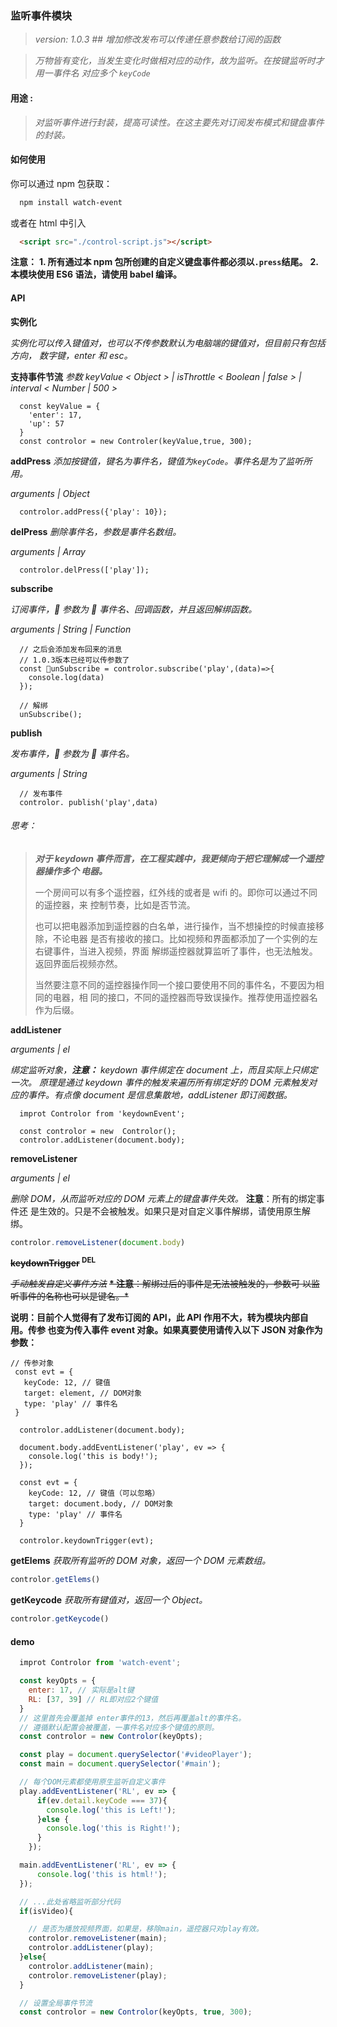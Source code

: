 ### 监听事件模块

> _version: 1.0.3 ## 增加修改发布可以传递任意参数给订阅的函数_

> _万物皆有变化，当发生变化时做相对应的动作，故为监听。在按键监听时才用一事件名
> 对应多个 `keyCode`_

#### 用途 :

> _对监听事件进行封装，提高可读性。在这主要先对订阅发布模式和键盘事件的封装。_

#### 如何使用

你可以通过 npm 包获取：

```bash
  npm install watch-event
```

或者在 html 中引入

```html
  <script src="./control-script.js"></script>
```

**注意：** **1. 所有通过本 npm 包所创建的自定义键盘事件都必须以`.press`结尾。**
**2. 本模块使用 ES6 语法，请使用 babel 编译。**

#### API

**实例化**

_实例化可以传入键值对，也可以不传参数默认为电脑端的键值对，但目前只有包括方向，
数字键，enter 和 esc。_

**支持事件节流** _参数 keyValue < Object > | isThrottle < Boolean | false > |
interval < Number | 500 >_

```ES6
  const keyValue = {
    'enter': 17,
    'up': 57
  }
  const controlor = new Controler(keyValue,true, 300);
```

**addPress** _添加按键值，键名为事件名，键值为`keyCode`。事件名是为了监听所用。_

_arguments | Object_

```ES6
  controlor.addPress({'play': 10});
```

**delPress** _删除事件名，参数是事件名数组。_

_arguments | Array_

```ES6
  controlor.delPress(['play']);
```

**subscribe**

_订阅事件， 参数为  事件名、回调函数，并且返回解绑函数。_

_arguments | String | Function_

```ES6
  // 之后会添加发布回来的消息
  // 1.0.3版本已经可以传参数了
  const unSubscribe = controlor.subscribe('play',(data)=>{
    console.log(data)
  });

  // 解绑
  unSubscribe();
```

**publish**

_发布事件， 参数为  事件名。_

_arguments | String_

```ES6
  // 发布事件
  controlor. publish('play',data)
```

###### 思考：

> **_对于 keydown 事件而言，在工程实践中，我更倾向于把它理解成一个遥控器操作多个
> 电器。_**
>
> 一个房间可以有多个遥控器，红外线的或者是 wifi 的。即你可以通过不同的遥控器，来
> 控制节奏，比如是否节流。
>
> 也可以把电器添加到遥控器的白名单，进行操作，当不想操控的时候直接移除，不论电器
> 是否有接收的接口。比如视频和界面都添加了一个实例的左右键事件，当进入视频，界面
> 解绑遥控器就算监听了事件，也无法触发。返回界面后视频亦然。
>
> 当然要注意不同的遥控器操作同一个接口要使用不同的事件名，不要因为相同的电器，相
> 同的接口，不同的遥控器而导致误操作。推荐使用遥控器名作为后缀。

**addListener**

_arguments | el_

_绑定监听对象，**注意：** keydown 事件绑定在 document 上，而且实际上只绑定一次。
原理是通过 keydown 事件的触发来遍历所有绑定好的 DOM 元素触发对应的事件。有点像
document 是信息集散地，addListener 即订阅数据。_

```ES6
  improt Controlor from 'keydownEvent';

  const controlor = new  Controlor();
  controlor.addListener(document.body);
```

**removeListener**

_arguments | el_

_删除 DOM，从而监听对应的 DOM 元素上的键盘事件失效。_ **注意**：所有的绑定事件还
是生效的。只是不会被触发。如果只是对自定义事件解绑，请使用原生解绑。

```javascript
controlor.removeListener(document.body)
```

**~~keydownTrigger~~ <sup>DEL</sup>**

_~~手动触发自定义事件方法~~_ ~~**\* 注意**：解绑过后的事件是无法被触发的，参数可
以监听事件的名称也可以是键名。\*~~

**说明：目前个人觉得有了发布订阅的 API，此 API 作用不大，转为模块内部自用。传参
也变为传入事件 event 对象。如果真要使用请传入以下 JSON 对象作为参数：**

```ES6
// 传参对象
 const evt = {
   keyCode: 12, // 键值
   target: element, // DOM对象
   type: 'play' // 事件名
 }
```

```ES6
  controlor.addListener(document.body);

  document.body.addEventListener('play', ev => {
    console.log('this is body!');
  });

  const evt = {
    keyCode: 12, // 键值（可以忽略）
    target: document.body, // DOM对象
    type: 'play' // 事件名
  }

  controlor.keydownTrigger(evt);
```

**getElems** _获取所有监听的 DOM 对象，返回一个 DOM 元素数组。_

```javascript
controlor.getElems()
```

**getKeycode** _获取所有键值对，返回一个 Object。_

```javascript
controlor.getKeycode()
```

#### demo

```javascript
  improt Controlor from 'watch-event';

  const keyOpts = {
    enter: 17, // 实际是alt键
    RL: [37, 39] // RL即对应2个键值
  }
  // 这里首先会覆盖掉 enter事件的13，然后再覆盖alt的事件名。
  // 遵循默认配置会被覆盖，一事件名对应多个键值的原则。
  const controlor = new Controlor(keyOpts);

  const play = document.querySelector('#videoPlayer');
  const main = document.querySelector('#main');

  // 每个DOM元素都使用原生监听自定义事件
  play.addEventListener('RL', ev => {
      if(ev.detail.keyCode === 37){
        console.log('this is Left!');
      }else {
        console.log('this is Right!');
      }
    });

  main.addEventListener('RL', ev => {
      console.log('this is html!');
  });

  // ...此处省略监听部分代码
  if(isVideo){

    // 是否为播放视频界面，如果是，移除main，遥控器只对play有效。
    controlor.removeListener(main);
    controlor.addListener(play);
  }else{
    controlor.addListener(main);
    controlor.removeListener(play);
  }

  // 设置全局事件节流
  const controlor = new Controlor(keyOpts, true, 300);
```
